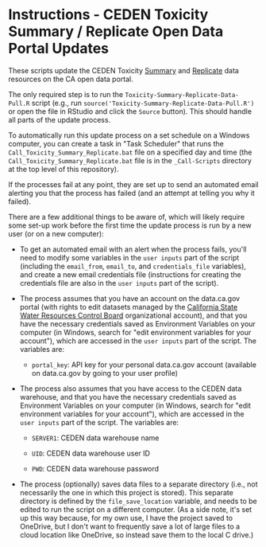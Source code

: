 # Instructions - CEDEN Toxicity Summary / Replicate Open Data Portal Updates

These scripts update the CEDEN Toxicity [Summary](https://data.ca.gov/dataset/surface-water-toxicity-results/resource/674474eb-e093-42de-aef3-da84fd2ff2d8) and [Replicate](https://data.ca.gov/dataset/surface-water-toxicity-results/resource/6fd7b8d7-f8dd-454f-98bb-07e8cc710db8) data resources on the CA open data portal. 

The only required step is to run the `Toxicity-Summary-Replicate-Data-Pull.R` script (e.g., run `source('Toxicity-Summary-Replicate-Data-Pull.R')` or open the file in RStudio and click the `Source` button). This should handle all parts of the update process.

To automatically run this update process on a set schedule on a Windows computer, you can create a task in "Task Scheduler" that runs the `Call_Toxicity_Summary_Replicate.bat` file on a specified day and time (the `Call_Toxicity_Summary_Replicate.bat` file is in the `_Call-Scripts` directory at the top level of this repository).

If the processes fail at any point, they are set up to send an automated email alerting you that the process has failed (and an attempt at telling you why it failed).

There are a few additional things to be aware of, which will likely require some set-up work before the first time the update process is run by a new user (or on a new computer):

-   To get an automated email with an alert when the process fails, you'll need to modify some variables in the `user inputs` part of the script (including the `email_from`, `email_to`, and `credentials_file` variables), and create a new email credentials file (instructions for creating the credentials file are also in the `user inputs` part of the script).

-   The process assumes that you have an account on the data.ca.gov portal (with rights to edit datasets managed by the [California State Water Resources Control Board](https://data.ca.gov/organization/california-state-water-resources-control-board) organizational account), and that you have the necessary credentials saved as Environment Variables on your computer (in Windows, search for "edit environment variables for your account"), which are accessed in the `user inputs` part of the script. The variables are:

    -   `portal_key`: API key for your personal data.ca.gov account (available on data.ca.gov by going to your user profile)
    
-   The process also assumes that you have access to the CEDEN data warehouse, and that you have the necessary credentials saved as Environment Variables on your computer (in Windows, search for "edit environment variables for your account"), which are accessed in the `user inputs` part of the script. The variables are:

    -   `SERVER1`: CEDEN data warehouse name

    -   `UID`: CEDEN data warehouse user ID

    -   `PWD`: CEDEN data warehouse password

-   The process (optionally) saves data files to a separate directory (i.e., not necessarily the one in which this project is stored). This separate directory is defined by the `file_save_location` variable, and needs to be edited to run the script on a different computer. (As a side note, it's set up this way because, for my own use, I have the project saved to OneDrive, but I don't want to frequently save a lot of large files to a cloud location like OneDrive, so instead save them to the local C drive.)
